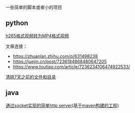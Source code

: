 
一些简单的脚本或者小的项目

## python

[h265格式视频转为MP4格式视频](python/vedio/h265_trans_mp4.py)

文章连接：

- https://zhuanlan.zhihu.com/p/631498238
- https://juejin.cn/post/7236184868480647205
- https://www.toutiao.com/article/7236234106474922533/

[清除7天之前的文件和目录](python/exp_7_days/rm.py)

## java

[通过socket实现的简单http server(基于maven构建的工程)](java/simpleWeb/)

